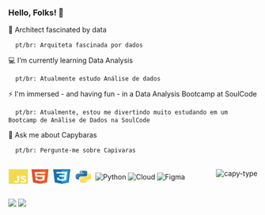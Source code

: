### Hello, Folks! 👋  

📐 Architect fascinated by data
     
      pt/br: Arquiteta fascinada por dados 

💻 I’m currently learning Data Analysis 
      
      pt/br: Atualmente estudo Análise de dados

⚡ I'm immersed - and having fun - in a Data Analysis Bootcamp at SoulCode
    
      pt/br: Atualmente, estou me divertindo muito estudando em um Bootcamp de Análise de Dados na SoulCode

  
💬 Ask me about Capybaras
      
      pt/br: Pergunte-me sobre Capivaras





<!--
**brendaapm/brendaapm** is a ✨ _special_ ✨ repository because its `README.md` (this file) appears on your GitHub profile.

Here are some ideas to get you started:

🔭 I’m currently working on
👯 I’m looking to collaborate on ...
 🤔 I’m looking for help with ...
 💬 Ask me about ...
 ⚡ Fun fact: ...
-->

<!--
 <div>
  <a href="https://github.com/brendaapm">
  <img height="180em" src="https://github-readme-stats.vercel.app/api?username=brendaapm&show_icons=true&theme=dracula&include_all_commits=true&count_private=true"/>
  <img height="90em" src="https://github-readme-stats.vercel.app/api/top-langs/?username=brendaapm&layout=compact&langs_count=16&theme=dracula"/>
</div>
-->

<div style="display: inline_block"><br>
 
  <img align="center" alt="Js" height="30" width="40" src="https://raw.githubusercontent.com/devicons/devicon/master/icons/javascript/javascript-plain.svg">
    <img align="center" alt="HTML" height="30" width="40" src="https://raw.githubusercontent.com/devicons/devicon/master/icons/html5/html5-original.svg">
  <img align="center" alt="CSS" height="30" width="40" src="https://raw.githubusercontent.com/devicons/devicon/master/icons/css3/css3-original.svg">
  <img align="center" alt="Python" height="30" width="40" src="https://raw.githubusercontent.com/devicons/devicon/master/icons/python/python-original.svg">
  <img align="center" alt="Python" height="30" width="40" src="https://cdn.jsdelivr.net/gh/devicons/devicon/icons/java/java-plain.svg">
  <img align="center" alt="Cloud" height="30" width="40" src="https://cdn.jsdelivr.net/gh/devicons/devicon/icons/googlecloud/googlecloud-original.svg">
  <img align="center" alt="Figma" height="30" width="40" src="https://cdn.jsdelivr.net/gh/devicons/devicon/icons/figma/figma-original.svg" />    
  
  <img  height="180em" align="right" alt="capy-type" src="https://media.giphy.com/media/2z956IUc3J0noEOXUL/giphy.gif">
</div>
  
  ##
 
<div> 
  <a href = "mailto:brendaapmoura@gmail.com"><img src="https://img.shields.io/badge/-Gmail-%23333?style=for-the-badge&logo=gmail&logoColor=white" target="_blank"></a>
  <a href="https://www.linkedin.com/in/brendamoura" target="_blank"><img src="https://img.shields.io/badge/-LinkedIn-%230077B5?style=for-the-badge&logo=linkedin&logoColor=white" target="_blank"></a> 
</div>

  <!--

  ![Snake animation](https://github.com/rafaballerini/rafaballerini/blob/output/github-contribution-grid-snake.svg)
 
-->
